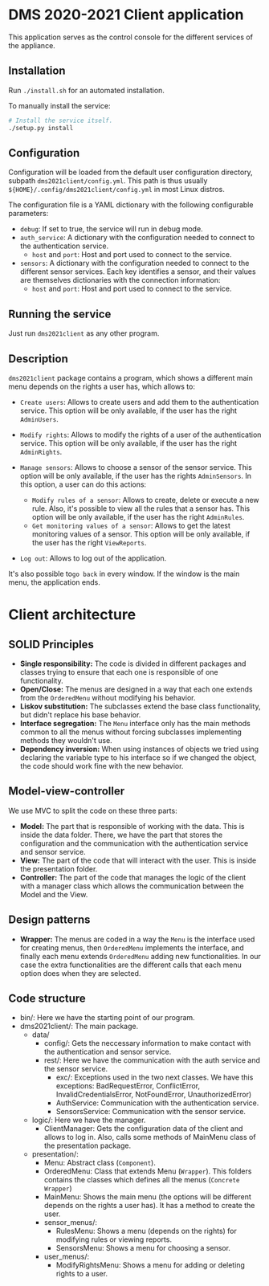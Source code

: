 # DMS 2020-2021 Client application

This application serves as the control console for the different services of the appliance.

## Installation

Run `./install.sh` for an automated installation.

To manually install the service:

```bash
# Install the service itself.
./setup.py install
```

## Configuration

Configuration will be loaded from the default user configuration directory, subpath `dms2021client/config.yml`. This path is thus usually `${HOME}/.config/dms2021client/config.yml` in most Linux distros.

The configuration file is a YAML dictionary with the following configurable parameters:

- `debug`: If set to true, the service will run in debug mode.
- `auth_service`: A dictionary with the configuration needed to connect to the authentication service.
  - `host` and `port`: Host and port used to connect to the service.
- `sensors`: A dictionary with the configuration needed to connect to the different sensor services. Each key identifies a sensor, and their values are themselves dictionaries with the connection information:
  - `host` and `port`: Host and port used to connect to the service.

## Running the service

Just run `dms2021client` as any other program.

## Description

`dms2021client` package contains a program, which shows a different main menu depends on the rights a user has, which allows to:

  - `Create users`: Allows to create users and add them to the authentication service. This option will be only available, if the user has the right `AdminUsers`.

  - `Modify rights`: Allows to modify the rights of a user of the authentication service. This option will be only available, if the user has the right `AdminRights`.

  - `Manage sensors`: Allows to choose a sensor of the sensor service. This option will be only available, if the user has the rights `AdminSensors`. In this option, a user can do this actions:
    - `Modify rules of a sensor`: Allows to create, delete or execute a new rule. Also, it's possible to view all the rules that a sensor has. This option will be only available, if the user has the right `AdminRules`.
    - `Get monitoring values of a sensor`: Allows to get the latest monitoring values of a sensor. This option will be only available, if the user has the right `ViewReports`.

  - `Log out`: Allows to log out of the application.

It's also possible to`go back` in every window. If the window is the main menu, the application ends.

# Client architecture

## SOLID Principles
- **Single responsibility:** The code is divided in different packages and classes trying to ensure that each one is responsible of one functionality.
- **Open/Close:** The menus are designed in a way that each one extends from the `OrderedMenu` without modifying his behavior.
- **Liskov substitution:** The subclasses extend the base class functionality, but didn't replace his base behavior.
- **Interface segregation:** The `Menu` interface only has the main methods common to all the menus without forcing subclasses implementing methods they wouldn't use.
- **Dependency inversion:** When using instances of objects we tried using declaring the variable type to his interface so if we changed the object, the code should work fine with the new behavior.

## Model-view-controller
We use MVC to split the code on these three parts:
- **Model:** The part that is responsible of working with the data. This is inside the data folder. There, we have the part that stores the configuration and the communication with the authentication service and sensor service.
- **View:** The part of the code that will interact with the user. This is inside the presentation folder.
- **Controller:** The part of the code that manages the logic of the client with a manager class which allows the communication between the Model and the View.

## Design patterns
- **Wrapper:** The menus are coded in a way the `Menu` is the interface used for creating menus, then `OrderedMenu` implements the interface, and finally each menu extends `OrderedMenu` adding new functionalities. In our case the extra functionalities are the different calls that each menu option does when they are selected.

## Code structure
- bin/: Here we have the starting point of our program.
- dms2021client/: The main package.
  - data/
    - config/: Gets the neccessary information to make contact with the authentication and sensor service.
    - rest/: Here we have the communication with the auth service and the sensor service.
        - exc/: Exceptions used in the two next classes. We have this exceptions: BadRequestError, ConflictError, InvalidCredentialsError, NotFoundError, UnauthorizedError)
        - AuthService: Communication with the authentication service.
        - SensorsService: Communication with the sensor service.
  - logic/: Here we have the manager.
    - ClientManager: Gets the configuration data of the client and allows to log in. Also, calls some methods of MainMenu class of the presentation package.
  - presentation/:
      - Menu: Abstract class (`Component`).
      - OrderedMenu: Class that extends Menu (`Wrapper`).
    This folders contains the classes which defines all the menus (`Concrete Wrapper`)
      - MainMenu: Shows the main menu (the options will be different depends on the rights a user has). It has a method to create the user.
      - sensor_menus/:
          - RulesMenu: Shows a menu (depends on the rights) for modifying rules or viewing reports.
          - SensorsMenu: Shows a menu for choosing a sensor.
      - user_menus/:
          - ModifyRightsMenu: Shows a menu for adding or deleting rights to a user.
    



